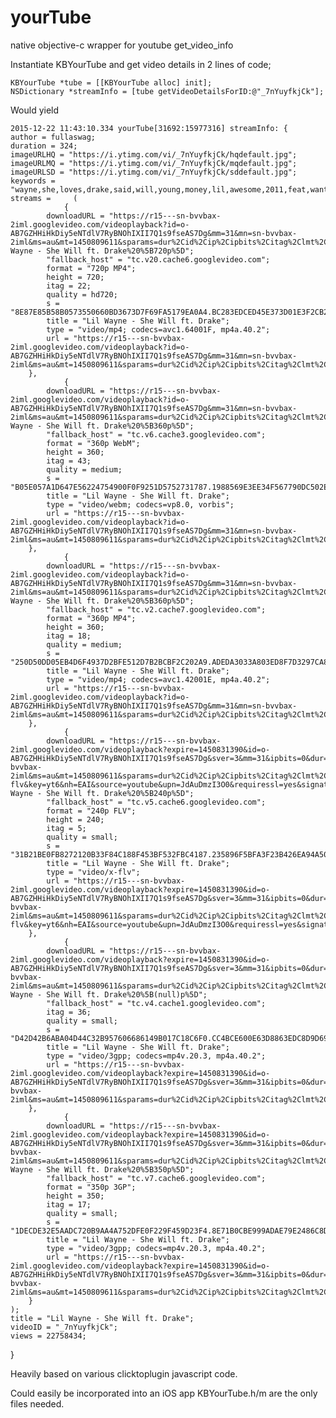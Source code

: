 # yourTube
native objective-c wrapper for youtube get_video_info

Instantiate KBYourTube and get video details in 2 lines of code;

    KBYourTube *tube = [[KBYourTube alloc] init];
    NSDictionary *streamInfo = [tube getVideoDetailsForID:@"_7nYuyfkjCk"];
    
Would yield
    
    2015-12-22 11:43:10.334 yourTube[31692:15977316] streamInfo: {
    author = fullaswag;
    duration = 324;
    imageURLHQ = "https://i.ytimg.com/vi/_7nYuyfkjCk/hqdefault.jpg";
    imageURLMQ = "https://i.ytimg.com/vi/_7nYuyfkjCk/mqdefault.jpg";
    imageURLSD = "https://i.ytimg.com/vi/_7nYuyfkjCk/sddefault.jpg";
    keywords = "wayne,she,loves,drake,said,will,young,money,lil,awesome,2011,feat,wants,everybody,cool,got,funny,remix";
    streams =     (
                {
            downloadURL = "https://r15---sn-bvvbax-2iml.googlevideo.com/videoplayback?id=o-AB7GZHHiHkDiy5eNTdlV7RyBNOhIXII7Q1s9fseAS7Dg&mm=31&mn=sn-bvvbax-2iml&ms=au&mt=1450809611&sparams=dur%2Cid%2Cip%2Cipbits%2Citag%2Clmt%2Cmime%2Cmm%2Cmn%2Cms%2Cmv%2Cnh%2Cpl%2Cratebypass%2Crequiressl%2Csource%2Cupn%2Cexpire&mv=m&ip=xx&itag=22&pl=16&upn=JdAuDmzI3O0&source=youtube&expire=1450831390&sver=3&ipbits=0&dur=323.895&lmt=1417236324599143&ratebypass=yes&fexp=9416126%2C9420452%2C9422596%2C9423662%2C9424859&mime=video%2Fmp4&key=yt6&nh=EAI&requiressl=yes&signature=AE85B58B0583550660BD3673D7F69FA5179E70A4.BC283EDCED45E373D01E3F2CB2A884B8F193470B&title=Lil Wayne - She Will ft. Drake%20%5B720p%5D";
            "fallback_host" = "tc.v20.cache6.googlevideo.com";
            format = "720p MP4";
            height = 720;
            itag = 22;
            quality = hd720;
            s = "8E87E85B58B0573550660BD3673D7F69FA5179EA0A4.BC283EDCED45E373D01E3F2CB2A884B8F1934B07B07";
            title = "Lil Wayne - She Will ft. Drake";
            type = "video/mp4; codecs=avc1.64001F, mp4a.40.2";
            url = "https://r15---sn-bvvbax-2iml.googlevideo.com/videoplayback?id=o-AB7GZHHiHkDiy5eNTdlV7RyBNOhIXII7Q1s9fseAS7Dg&mm=31&mn=sn-bvvbax-2iml&ms=au&mt=1450809611&sparams=dur%2Cid%2Cip%2Cipbits%2Citag%2Clmt%2Cmime%2Cmm%2Cmn%2Cms%2Cmv%2Cnh%2Cpl%2Cratebypass%2Crequiressl%2Csource%2Cupn%2Cexpire&mv=m&ip=xx&itag=22&pl=16&upn=JdAuDmzI3O0&source=youtube&expire=1450831390&sver=3&ipbits=0&dur=323.895&lmt=1417236324599143&ratebypass=yes&fexp=9416126%2C9420452%2C9422596%2C9423662%2C9424859&mime=video%2Fmp4&key=yt6&nh=EAI&requiressl=yes&signature=AE85B58B0583550660BD3673D7F69FA5179E70A4.BC283EDCED45E373D01E3F2CB2A884B8F193470B";
        },
                {
            downloadURL = "https://r15---sn-bvvbax-2iml.googlevideo.com/videoplayback?id=o-AB7GZHHiHkDiy5eNTdlV7RyBNOhIXII7Q1s9fseAS7Dg&mm=31&mn=sn-bvvbax-2iml&ms=au&mt=1450809611&sparams=dur%2Cid%2Cip%2Cipbits%2Citag%2Clmt%2Cmime%2Cmm%2Cmn%2Cms%2Cmv%2Cnh%2Cpl%2Cratebypass%2Crequiressl%2Csource%2Cupn%2Cexpire&mv=m&ip=xx&itag=43&pl=16&upn=JdAuDmzI3O0&source=youtube&expire=1450831390&sver=3&ipbits=0&dur=0.000&lmt=1314629037323189&ratebypass=yes&fexp=9416126%2C9420452%2C9422596%2C9423662%2C9424859&mime=video%2Fwebm&key=yt6&nh=EAI&requiressl=yes&signature=1057A1D647B56224754900F0F9251D575273E787.1988569E3EE34F567790DC502EA163FB8BE01E35&title=Lil Wayne - She Will ft. Drake%20%5B360p%5D";
            "fallback_host" = "tc.v6.cache3.googlevideo.com";
            format = "360p WebM";
            height = 360;
            itag = 43;
            quality = medium;
            s = "B05E057A1D647E56224754900F0F9251D5752731787.1988569E3EE34F567790DC502EA163FB8BE0153E53E";
            title = "Lil Wayne - She Will ft. Drake";
            type = "video/webm; codecs=vp8.0, vorbis";
            url = "https://r15---sn-bvvbax-2iml.googlevideo.com/videoplayback?id=o-AB7GZHHiHkDiy5eNTdlV7RyBNOhIXII7Q1s9fseAS7Dg&mm=31&mn=sn-bvvbax-2iml&ms=au&mt=1450809611&sparams=dur%2Cid%2Cip%2Cipbits%2Citag%2Clmt%2Cmime%2Cmm%2Cmn%2Cms%2Cmv%2Cnh%2Cpl%2Cratebypass%2Crequiressl%2Csource%2Cupn%2Cexpire&mv=m&ip=xx&itag=43&pl=16&upn=JdAuDmzI3O0&source=youtube&expire=1450831390&sver=3&ipbits=0&dur=0.000&lmt=1314629037323189&ratebypass=yes&fexp=9416126%2C9420452%2C9422596%2C9423662%2C9424859&mime=video%2Fwebm&key=yt6&nh=EAI&requiressl=yes&signature=1057A1D647B56224754900F0F9251D575273E787.1988569E3EE34F567790DC502EA163FB8BE01E35";
        },
                {
            downloadURL = "https://r15---sn-bvvbax-2iml.googlevideo.com/videoplayback?id=o-AB7GZHHiHkDiy5eNTdlV7RyBNOhIXII7Q1s9fseAS7Dg&mm=31&mn=sn-bvvbax-2iml&ms=au&mt=1450809611&sparams=dur%2Cid%2Cip%2Cipbits%2Citag%2Clmt%2Cmime%2Cmm%2Cmn%2Cms%2Cmv%2Cnh%2Cpl%2Cratebypass%2Crequiressl%2Csource%2Cupn%2Cexpire&mv=m&ip=xx&itag=18&pl=16&upn=JdAuDmzI3O0&source=youtube&expire=1450831390&sver=3&ipbits=0&dur=323.895&lmt=1417236323829380&ratebypass=yes&fexp=9416126%2C9420452%2C9422596%2C9423662%2C9424859&mime=video%2Fmp4&key=yt6&nh=EAI&requiressl=yes&signature=050DD05EB426F4937D2BFE512D7B2BCBF2C2D2A9.ADEDA3033A803ED8F7D3297CA89773B09169AAF8&title=Lil Wayne - She Will ft. Drake%20%5B360p%5D";
            "fallback_host" = "tc.v2.cache7.googlevideo.com";
            format = "360p MP4";
            height = 360;
            itag = 18;
            quality = medium;
            s = "250D50DD05EB4D6F4937D2BFE512D7B2BCBF2C202A9.ADEDA3033A803ED8F7D3297CA89773B09169A8FA8FA";
            title = "Lil Wayne - She Will ft. Drake";
            type = "video/mp4; codecs=avc1.42001E, mp4a.40.2";
            url = "https://r15---sn-bvvbax-2iml.googlevideo.com/videoplayback?id=o-AB7GZHHiHkDiy5eNTdlV7RyBNOhIXII7Q1s9fseAS7Dg&mm=31&mn=sn-bvvbax-2iml&ms=au&mt=1450809611&sparams=dur%2Cid%2Cip%2Cipbits%2Citag%2Clmt%2Cmime%2Cmm%2Cmn%2Cms%2Cmv%2Cnh%2Cpl%2Cratebypass%2Crequiressl%2Csource%2Cupn%2Cexpire&mv=m&ip=xx&itag=18&pl=16&upn=JdAuDmzI3O0&source=youtube&expire=1450831390&sver=3&ipbits=0&dur=323.895&lmt=1417236323829380&ratebypass=yes&fexp=9416126%2C9420452%2C9422596%2C9423662%2C9424859&mime=video%2Fmp4&key=yt6&nh=EAI&requiressl=yes&signature=050DD05EB426F4937D2BFE512D7B2BCBF2C2D2A9.ADEDA3033A803ED8F7D3297CA89773B09169AAF8";
        },
                {
            downloadURL = "https://r15---sn-bvvbax-2iml.googlevideo.com/videoplayback?expire=1450831390&id=o-AB7GZHHiHkDiy5eNTdlV7RyBNOhIXII7Q1s9fseAS7Dg&sver=3&mm=31&ipbits=0&dur=323.866&mn=sn-bvvbax-2iml&ms=au&mt=1450809611&sparams=dur%2Cid%2Cip%2Cipbits%2Citag%2Clmt%2Cmime%2Cmm%2Cmn%2Cms%2Cmv%2Cnh%2Cpl%2Crequiressl%2Csource%2Cupn%2Cexpire&mv=m&lmt=1394255591390341&ip=xx&itag=5&fexp=9416126%2C9420452%2C9422596%2C9423662%2C9424859&pl=16&mime=video%2Fx-flv&key=yt6&nh=EAI&source=youtube&upn=JdAuDmzI3O0&requiressl=yes&signature=41BE0FB8273120B33F84C188F453BF532FBC2187.235896F5BFA3F23B426EA94A509E57E38FE36F16&title=Lil Wayne - She Will ft. Drake%20%5B240p%5D";
            "fallback_host" = "tc.v5.cache6.googlevideo.com";
            format = "240p FLV";
            height = 240;
            itag = 5;
            quality = small;
            s = "31B21BE0FB8272120B33F84C188F453BF532FBC4187.235896F5BFA3F23B426EA94A509E57E38FE3661F61F";
            title = "Lil Wayne - She Will ft. Drake";
            type = "video/x-flv";
            url = "https://r15---sn-bvvbax-2iml.googlevideo.com/videoplayback?expire=1450831390&id=o-AB7GZHHiHkDiy5eNTdlV7RyBNOhIXII7Q1s9fseAS7Dg&sver=3&mm=31&ipbits=0&dur=323.866&mn=sn-bvvbax-2iml&ms=au&mt=1450809611&sparams=dur%2Cid%2Cip%2Cipbits%2Citag%2Clmt%2Cmime%2Cmm%2Cmn%2Cms%2Cmv%2Cnh%2Cpl%2Crequiressl%2Csource%2Cupn%2Cexpire&mv=m&lmt=1394255591390341&ip=xx&itag=5&fexp=9416126%2C9420452%2C9422596%2C9423662%2C9424859&pl=16&mime=video%2Fx-flv&key=yt6&nh=EAI&source=youtube&upn=JdAuDmzI3O0&requiressl=yes&signature=41BE0FB8273120B33F84C188F453BF532FBC2187.235896F5BFA3F23B426EA94A509E57E38FE36F16";
        },
                {
            downloadURL = "https://r15---sn-bvvbax-2iml.googlevideo.com/videoplayback?expire=1450831390&id=o-AB7GZHHiHkDiy5eNTdlV7RyBNOhIXII7Q1s9fseAS7Dg&sver=3&mm=31&ipbits=0&dur=323.964&mn=sn-bvvbax-2iml&ms=au&mt=1450809611&sparams=dur%2Cid%2Cip%2Cipbits%2Citag%2Clmt%2Cmime%2Cmm%2Cmn%2Cms%2Cmv%2Cnh%2Cpl%2Crequiressl%2Csource%2Cupn%2Cexpire&mv=m&lmt=1429001118026615&ip=xx&itag=36&fexp=9416126%2C9420452%2C9422596%2C9423662%2C9424859&pl=16&mime=video%2F3gpp&key=yt6&nh=EAI&source=youtube&upn=JdAuDmzI3O0&requiressl=yes&signature=C42B6ABA04D44C32B957606686149B017C18D6F0.CC4BCE600E63D8863EDC8D9D697EDAB2122F3EF7&title=Lil Wayne - She Will ft. Drake%20%5B(null)p%5D";
            "fallback_host" = "tc.v4.cache1.googlevideo.com";
            itag = 36;
            quality = small;
            s = "D42D42B6ABA04D44C32B957606686149B017C18C6F0.CC4BCE600E63D8863EDC8D9D697EDAB2122F37FE7FE";
            title = "Lil Wayne - She Will ft. Drake";
            type = "video/3gpp; codecs=mp4v.20.3, mp4a.40.2";
            url = "https://r15---sn-bvvbax-2iml.googlevideo.com/videoplayback?expire=1450831390&id=o-AB7GZHHiHkDiy5eNTdlV7RyBNOhIXII7Q1s9fseAS7Dg&sver=3&mm=31&ipbits=0&dur=323.964&mn=sn-bvvbax-2iml&ms=au&mt=1450809611&sparams=dur%2Cid%2Cip%2Cipbits%2Citag%2Clmt%2Cmime%2Cmm%2Cmn%2Cms%2Cmv%2Cnh%2Cpl%2Crequiressl%2Csource%2Cupn%2Cexpire&mv=m&lmt=1429001118026615&ip=xx&itag=36&fexp=9416126%2C9420452%2C9422596%2C9423662%2C9424859&pl=16&mime=video%2F3gpp&key=yt6&nh=EAI&source=youtube&upn=JdAuDmzI3O0&requiressl=yes&signature=C42B6ABA04D44C32B957606686149B017C18D6F0.CC4BCE600E63D8863EDC8D9D697EDAB2122F3EF7";
        },
                {
            downloadURL = "https://r15---sn-bvvbax-2iml.googlevideo.com/videoplayback?expire=1450831390&id=o-AB7GZHHiHkDiy5eNTdlV7RyBNOhIXII7Q1s9fseAS7Dg&sver=3&mm=31&ipbits=0&dur=323.964&mn=sn-bvvbax-2iml&ms=au&mt=1450809611&sparams=dur%2Cid%2Cip%2Cipbits%2Citag%2Clmt%2Cmime%2Cmm%2Cmn%2Cms%2Cmv%2Cnh%2Cpl%2Crequiressl%2Csource%2Cupn%2Cexpire&mv=m&lmt=1394255352494745&ip=xx&itag=17&fexp=9416126%2C9420452%2C9422596%2C9423662%2C9424859&pl=16&mime=video%2F3gpp&key=yt6&nh=EAI&source=youtube&upn=JdAuDmzI3O0&requiressl=yes&signature=2DE32E5AAD1720B9AA4A752DFE0F229F459DC3F4.8E71B0CBE999ADAE79E2486C8DA26FBF6FCF1465&title=Lil Wayne - She Will ft. Drake%20%5B350p%5D";
            "fallback_host" = "tc.v7.cache6.googlevideo.com";
            format = "350p 3GP";
            height = 350;
            itag = 17;
            quality = small;
            s = "1DECDE32E5AADC720B9AA4A752DFE0F229F459D23F4.8E71B0CBE999ADAE79E2486C8DA26FBF6FCF1564564";
            title = "Lil Wayne - She Will ft. Drake";
            type = "video/3gpp; codecs=mp4v.20.3, mp4a.40.2";
            url = "https://r15---sn-bvvbax-2iml.googlevideo.com/videoplayback?expire=1450831390&id=o-AB7GZHHiHkDiy5eNTdlV7RyBNOhIXII7Q1s9fseAS7Dg&sver=3&mm=31&ipbits=0&dur=323.964&mn=sn-bvvbax-2iml&ms=au&mt=1450809611&sparams=dur%2Cid%2Cip%2Cipbits%2Citag%2Clmt%2Cmime%2Cmm%2Cmn%2Cms%2Cmv%2Cnh%2Cpl%2Crequiressl%2Csource%2Cupn%2Cexpire&mv=m&lmt=1394255352494745&ip=xx&itag=17&fexp=9416126%2C9420452%2C9422596%2C9423662%2C9424859&pl=16&mime=video%2F3gpp&key=yt6&nh=EAI&source=youtube&upn=JdAuDmzI3O0&requiressl=yes&signature=2DE32E5AAD1720B9AA4A752DFE0F229F459DC3F4.8E71B0CBE999ADAE79E2486C8DA26FBF6FCF1465";
        }
    );
    title = "Lil Wayne - She Will ft. Drake";
    videoID = "_7nYuyfkjCk";
    views = 22758434;
}


    

Heavily based on various clicktoplugin javascript code.

Could easily be incorporated into an iOS app KBYourTube.h/m are the only files needed.

